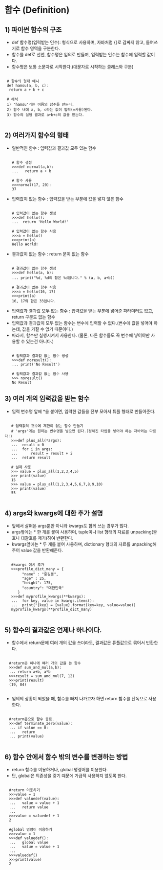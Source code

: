 # 함수 (Definition)

 ## 1) 파이썬 함수의 구조

 - def 함수명(입력받는 인수):  형식으로 사용하며, 자바처럼 {}로 감싸지 않고, 들여쓰기로 함수 영역을 구분한다.
 - 함수를 def로 선언, 함수명은 임의로 만들며, 입력받는 인수는 함수에 입력할 값이다. 
 - 함수명은 보통 소문자로 시작한다.(대문자로 시작하는 클래스와 구분)

 <pre><code>
 # 함수의 형태 예시
 def hamsu(a, b, c):
  return a + b + c
  
 # 해석
 1) 'hamsu'라는 이름의 함수를 만든다.
 2) 함수 내에 a, b, c라는 값이 입력(=사용)된다.
 3) 함수의 실행 결과로 a+b+c의 값을 받는다.   
 </code></pre>

## 2) 여러가지 함수의 형태

- 일반적인 함수 : 입력값과 결과값 모두 있는 함수
  <pre><code>
  # 함수 생성
  >>>def normal(a,b):
  ...   return a + b
  
  # 함수 사용
  >>>normal(17, 20):
  37
  </code></pre>
- 입력값이 없는 함수 : 입력값을 받는 부분에 값을 넣지 않은 함수
  <pre><code>
  # 입력값이 없는 함수 생성
  >>>def hello():
  ...  return 'Hello World!'
  
  # 입력값이 없는 함수 사용
  >>>a = hello()
  >>>print(a)
  Hello World!
  </code></pre>
- 결과값이 없는 함수 : return 문이 없는 함수
  <pre><code>
  # 결과값이 없는 함수 생성
  >>>def hello(a, b):
  ... print("%d, %d의 합은 %d입니다." % (a, b, a+b))
  
  # 결과값이 없는 함수 사용
  >>>a = hello(16, 17)
  >>>print(a)
  16, 17의 합은 33입니다.
  </code></pre>
- 입력값과 결과값 모두 없는 함수 : 입력값을 받는 부분에 넣어준 파라미터도 없고, return 구문도 없는 함수
- 입력값과 결과값이 모두 없는 함수는 변수에 입력할 수 없다.(변수에 값을 넣어야 하는데, 값을 가질 수 없기 때문이다.)
- 따라서, 함수만 실행시켜서 사용한다. (물론, 다른 함수들도 꼭 변수에 넣어야만 사용할 수 있는건 아니다.)
  <pre><code>
  # 입력값과 결과값 없는 함수 생성
  >>>def noresult():
  ... print('No Result')
  
  # 입력값과 결과값 없는 함수 사용
  >>> noresult()
  No Result
  </code></pre>

## 3) 여러 개의 입력값을 받는 함수

   - 입력 변수명 앞에 *을 붙이면, 입력한 값들을 전부 모아서 튜플 형태로 만들어준다.
   <pre><code>
   # 입력값의 갯수에 제한이 없는 함수 만들기
   # 'args'에는 원하는 변수명을 넣으면 된다.(정해진 타입을 넣어야 하는 자바와는 다르다!)
   >>>def plus_all(*args):
   ...  result = 0
   ...  for i in args:
   ...      result = result + i
   ...  return result

   # 실제 사용
   >>> value = plus_all(1,2,3,4,5)
   >>> print(value)
   15
   >>> value = plus_all(1,2,3,4,5,6,7,8,9,10)
   >>> print(value)
   55
   </code></pre>

## 4) args와 kwargs에 대한 추가 설명

  - 앞에서 살펴본 args뿐만 아니라 kwargs도 함께 쓰는 경우가 많다.
  - args앞에는 * 한 개를 붙여 사용하며, tuple이나 list 형태의 자료를 unpacking(괄호나 대괄호를 제거)하여 반환한다.
  - kwargs앞에는 * 두 개를 붙여 사용하며, dictionary 형태의 자료를 unpacking해주어 value 값을 반환해준다. 

   <pre><code>
   #kwargs 예시 추가
   >>>profile_dict_many = {
        "name" : "홍길동",
        "age" : 25,
        "height": 175,
        "country": "대한민국"
      }
   >>>def myprofile_kwargs(**kwargs):
   ...  for key, value in kwargs.items():
   ...  print("{key} = {value}.format(key=key, value=value))
   myprofile_kwargs(**profile_dict_many) 
   </code></pre>

## 5) 함수의 결과값은 언제나 하나이다.

  - 함수에서 return문에 여러 개의 값을 쓰더라도, 결과값은 튜플값으로 묶어서 반환한다.
  <pre><code>
  #return문 하나에 여러 개의 값을 쓴 함수
  >>>def sum_and_mul(a,b):
  ... return a+b, a*b
  >>>result = sum_and_mul(7, 12)
  >>>print(result)
  (19, 84)
  </code></pre>

  - 임의의 상황이 되었을 때, 함수를 빠져 나가고자 하면 return 함수를 단독으로 사용한다.
  <pre><code>
  #return문으로 함수 종료.
  >>>def terminate_zero(value):
  ... if value == 0:
  ...   return
  ... print(value)
  </code></pre>

## 6) 함수 안에서 함수 밖의 변수를 변경하는 방법

 - return 함수를 이용하거나, global 명령어를 이용한다.
 - 단, global은 의존성을 갖기 떄문에 가급적 사용하지 않도록 한다.
  <pre><code>
  #return 이용하기
  >>>value = 1
  >>>def valuedef(value):
  ...   value = value + 1
  ...   return value
  ...
  >>>value = valuedef + 1
  2

  #global 명령어 이용하기
  >>>value = 1
  >>>def valuedef():
  ...   global value
  ...   value = value + 1
  ...
  >>>valuedef()
  >>>print(value)
  2
  </code></pre>